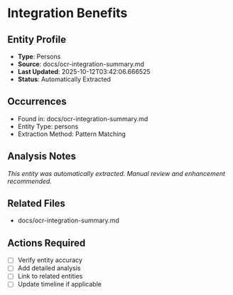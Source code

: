 # Integration Benefits

## Entity Profile
- **Type**: Persons
- **Source**: docs/ocr-integration-summary.md
- **Last Updated**: 2025-10-12T03:42:06.666525
- **Status**: Automatically Extracted

## Occurrences
- Found in: docs/ocr-integration-summary.md
- Entity Type: persons
- Extraction Method: Pattern Matching

## Analysis Notes
*This entity was automatically extracted. Manual review and enhancement recommended.*

## Related Files
- docs/ocr-integration-summary.md

## Actions Required
- [ ] Verify entity accuracy
- [ ] Add detailed analysis
- [ ] Link to related entities
- [ ] Update timeline if applicable
